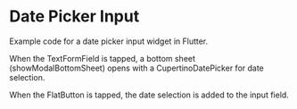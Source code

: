 # Date Picker Input

Example code for a date picker input widget in Flutter.

When the TextFormField is tapped, a bottom sheet (showModalBottomSheet) opens with a CupertinoDatePicker for date selection.

When the FlatButton is tapped, the date selection is added to the input field.